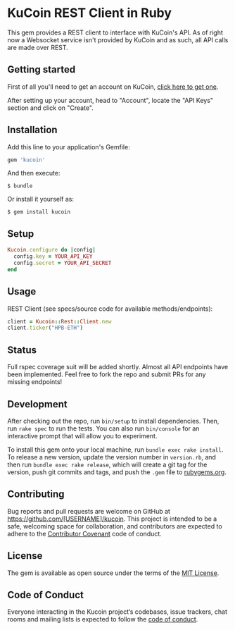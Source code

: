 # KuCoin REST Client in Ruby

This gem provides a REST client to interface with KuCoin's API. As of right now a Websocket service isn't provided by KuCoin and as such, all API calls are made over REST.

## Getting started

First of all you'll need to get an account on KuCoin, [click here to get one](https://www.kucoin.com).

After setting up your account, head to "Account", locate the "API Keys" section and click on "Create".

## Installation

Add this line to your application's Gemfile:

```ruby
gem 'kucoin'
```

And then execute:

    $ bundle

Or install it yourself as:

    $ gem install kucoin

## Setup

```ruby
Kucoin.configure do |config|
  config.key = YOUR_API_KEY
  config.secret = YOUR_API_SECRET
end
```

## Usage

REST Client (see specs/source code for available methods/endpoints):

```ruby
client = Kucoin::Rest::Client.new
client.ticker("HPB-ETH")
```

## Status

Full rspec coverage suit will be added shortly. Almost all API endpoints have been implemented. Feel free to fork the repo and submit PRs for any missing endpoints!

## Development

After checking out the repo, run `bin/setup` to install dependencies. Then, run `rake spec` to run the tests. You can also run `bin/console` for an interactive prompt that will allow you to experiment.

To install this gem onto your local machine, run `bundle exec rake install`. To release a new version, update the version number in `version.rb`, and then run `bundle exec rake release`, which will create a git tag for the version, push git commits and tags, and push the `.gem` file to [rubygems.org](https://rubygems.org).

## Contributing

Bug reports and pull requests are welcome on GitHub at https://github.com/[USERNAME]/kucoin. This project is intended to be a safe, welcoming space for collaboration, and contributors are expected to adhere to the [Contributor Covenant](http://contributor-covenant.org) code of conduct.

## License

The gem is available as open source under the terms of the [MIT License](https://opensource.org/licenses/MIT).

## Code of Conduct

Everyone interacting in the Kucoin project’s codebases, issue trackers, chat rooms and mailing lists is expected to follow the [code of conduct](https://github.com/[USERNAME]/kucoin/blob/master/CODE_OF_CONDUCT.md).
